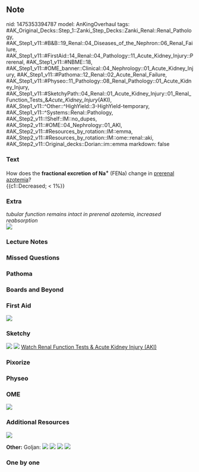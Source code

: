 ## Note
nid: 1475353394787
model: AnKingOverhaul
tags: #AK_Original_Decks::Step_1::Zanki_Step_Decks::Zanki_Renal::Renal_Pathology, #AK_Step1_v11::#B&B::19_Renal::04_Diseases_of_the_Nephron::06_Renal_Failure, #AK_Step1_v11::#FirstAid::14_Renal::04_Pathology::11_Acute_Kidney_Injury::Prerenal, #AK_Step1_v11::#NBME::18, #AK_Step1_v11::#OME_banner::Clinical::04_Nephrology::01_Acute_Kidney_Injury, #AK_Step1_v11::#Pathoma::12_Renal::02_Acute_Renal_Failure, #AK_Step1_v11::#Physeo::11_Pathology::08_Renal_Pathology::01_Acute_Kidney_Injury, #AK_Step1_v11::#SketchyPath::04_Renal::01_Acute_Kidney_Injury::01_Renal_Function_Tests_&_Acute_Kidney_Injury_(AKI), #AK_Step1_v11::^Other::^HighYield::3-HighYield-temporary, #AK_Step1_v11::^Systems::Renal::Pathology, #AK_Step2_v11::!Shelf::IM::no_dupes, #AK_Step2_v11::#OME::04_Nephrology::01_AKI, #AK_Step2_v11::#Resources_by_rotation::IM::emma, #AK_Step2_v11::#Resources_by_rotation::IM::ome::renal::aki, #AK_Step2_v11::Original_decks::Dorian::im::emma
markdown: false

### Text
<div>
  How does the <b>fractional excretion of Na<sup>+</sup></b> (FENa)
  change in <u>prerenal azotemia</u>?
</div>
<div>
  {{c1::Decreased; < 1%}}
</div>

### Extra
<div>
  <i>tubular function remains intact in prerenal azotemia,
  increased reabsorption</i>
</div>
<div>
  <i><img class="resizer" src="paste-59012850647238.jpg"></i>
</div>

### Lecture Notes


### Missed Questions


### Pathoma


### Boards and Beyond


### First Aid
<img class="resizer" src="tmp1cuVTs.png">

### Sketchy
<img src=
"Screen%20Shot%202019-10-30%20at%205.01.05%20PM_1566160514431.png">
<img src="Screen%20Shot%202019-12-28%20at%206.30.30%20PM.JPG">
<a href=
"https://dashboard.sketchy.com/study/medical/courses/medical-pathophysiology/units/medical-pathophysiology-renal/videos/medical-pathophysiology-renal-acute-kidney-injury-renal-function-tests-and-acute-kidney-injury-aki?utm_source=anki&utm_medium=partnership&utm_campaign=february_update&utm_content=medical">
Watch Renal Function Tests & Acute Kidney Injury (AKI)</a>

### Pixorize


### Physeo


### OME
<div class="ome-widget">
  <a href=
  "https://onlinemeded.org/spa/nephrology/acute-kidney-injury/acquire?ref=anki">
  <img src="_OME_AnkiFlashcards_Lesson_4.png"></a>
</div>

### Additional Resources
<i><img class="resizer" src="paste-2969501733748737.jpg"></i>
<div><b>Other:</b> Goljan: <img class="resizer" src=
"tmp3HHLsP.png"> <img class="resizer" src="tmpHH7kct.png">
<img class="resizer" src="tmpduU282.png"> <img class="resizer" src=
"tmpMVqcZr.png"></div>

### One by one

